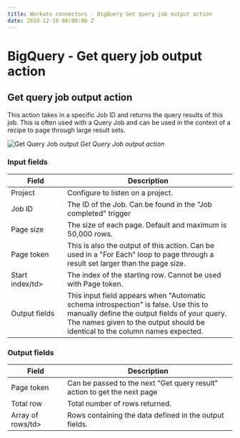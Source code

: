 ```yaml
---
title: Workato connectors - BigQuery Get query job output action
date: 2019-12-10 06:00:00 Z
---
```


# BigQuery - Get query job output action

## Get query job output action
This action takes in a specific Job ID and returns the query results of this job. This is often used with a Query Job and can be used in the context of a recipe to page through large result sets.

![Get Query Job output](~@img/bigquery/get-query-job-output.png)
*Get Query Job output action*

### Input fields

<table class="unchanged rich-diff-level-one">
  <thead>
    <tr>
        <th width='25%'>Field</th>
        <th>Description</th>
    </tr>
  </thead>
  <tbody>
    <tr>
      <td>Project</td>
      <td>Configure to listen on a project.</td>
    </tr>
    <tr>
      <td>Job ID</td>
      <td>The ID of the Job. Can be found in the "Job completed" trigger</td>
    </tr>
    <tr>
      <td>Page size</td>
      <td>The size of each page. Default and maximum is 50,000 rows.</td>
    </tr>
    <tr>
      <td>Page token</td>
      <td>This is also the output of this action. Can be used in a "For Each" loop to page through a result set larger than the page size.</td>
    </tr>
    <tr>
      <td>Start index/td>
      <td>The index of the starting row. Cannot be used with Page token.</td>
    </tr>
    <tr>
      <td>Output fields</td>
      <td>This input field appears when "Automatic schema introspection" is false. Use this to manually define the output fields of your query. The names given to the output should be identical to the column names expected.</td>
    </tr>
  </tbody>
</table>

### Output fields

<table class="unchanged rich-diff-level-one">
  <thead>
    <tr>
        <th width='25%'>Field</th>
        <th>Description</th>
    </tr>
  </thead>
  <tbody>
    <tr>
      <td>Page token</td>
      <td>Can be passed to the next "Get query result" action to get the next page</td>
    </tr>
    <tr>
      <td>Total row<s/td>
      <td>Total number of rows returned.</td>
    </tr>
    <tr>
      <td>Array of rows/td>
      <td>Rows containing the data defined in the output fields.</td>
    </tr>
   </tbody>
</table>
